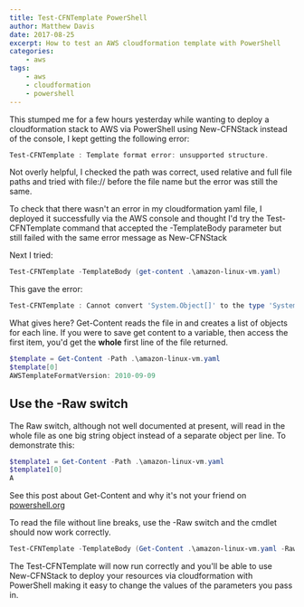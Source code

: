 ```yaml
---
title: Test-CFNTemplate PowerShell
author: Matthew Davis
date: 2017-08-25
excerpt: How to test an AWS cloudformation template with PowerShell
categories: 
    - aws
tags:
    - aws
    - cloudformation
    - powershell
---
```


This stumped me for a few hours yesterday while wanting to deploy a cloudformation stack to AWS via PowerShell using New-CFNStack instead of the console, I kept getting the following error:

```powershell
Test-CFNTemplate : Template format error: unsupported structure.
```

Not overly helpful, I checked the path was correct, used relative and full file paths and tried with file:// before the file name but the error was still the same.

To check that there wasn't an error in my cloudformation yaml file, I deployed it successfully via the AWS console and thought I'd try the Test-CFNTemplate command that accepted the -TemplateBody parameter but still failed with the same error message as New-CFNStack

Next I tried:

```powershell
Test-CFNTemplate -TemplateBody (get-content .\amazon-linux-vm.yaml)
```

This gave the error:
```powershell
Test-CFNTemplate : Cannot convert 'System.Object[]' to the type 'System.String' required by parameter 'TemplateBody'.
```

What gives here?
Get-Content reads the file in and creates a list of objects for each line. If you were to save get content to a variable, then access the first item, you'd get the **whole** first line of the file returned.
```powershell
$template = Get-Content -Path .\amazon-linux-vm.yaml
$template[0]
AWSTemplateFormatVersion: 2010-09-09
```
## Use the -Raw switch
The Raw switch, although not well documented at present, will read in the whole file as one big string object instead of a separate object per line. To demonstrate this:
```powershell
$template1 = Get-Content -Path .\amazon-linux-vm.yaml
$template1[0]
A
```

See this post about Get-Content and why it's not your friend on [powershell.org]

To read the file without line breaks, use the -Raw switch and the cmdlet should now work correctly.

```powershell
Test-CFNTemplate -TemplateBody (Get-Content .\amazon-linux-vm.yaml -Raw)
```

The Test-CFNTemplate will now run correctly and you'll be able to use New-CFNStack to deploy your resources via cloudformation with PowerShell making it easy to change the values of the parameters you pass in.

[powershell.org]: https://powershell.org/2013/10/21/why-get-content-aint-yer-friend/
